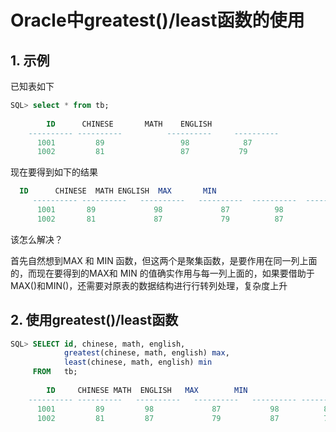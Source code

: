# Oracle中greatest()/least函数的使用

## 1. 示例

已知表如下

```sql
SQL> select * from tb;
 
        ID      CHINESE       MATH    ENGLISH
    ---------- ----------          ----------     ----------
      1001         89                 98            87
      1002         81                 87           79 
```

现在要得到如下的结果

```sql
  ID      CHINESE  MATH ENGLISH  MAX       MIN
     ---------- ----------   ----------   ----------  ----------  ----------
      1001       89             98             87          98          87
      1002       81             87             79          87          79
```

该怎么解决？

首先自然想到MAX 和 MIN 函数，但这两个是聚集函数，是要作用在同一列上面的，而现在要得到的MAX和 MIN 的值确实作用与每一列上面的，如果要借助于MAX()和MIN()，还需要对原表的数据结构进行行转列处理，复杂度上升

## 2. 使用greatest()/least函数

```sql
SQL> SELECT id, chinese, math, english,
            greatest(chinese, math, english) max,
            least(chinese, math, english) min
     FROM   tb;
 
        ID     CHINESE MATH  ENGLISH   MAX        MIN
    ---------- ----------   ----------   ----------   ---------- ----------
      1001         89         98             87           98          87
      1002         81         87             79           87          79
```

